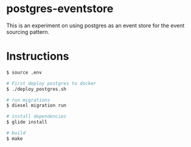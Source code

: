 # postgres-eventstore

This is an experiment on using postgres as an event store for the event sourcing pattern.

# Instructions
```bash
$ source .env

# First deploy postgres to docker
$ ./deploy_postgres.sh

# run migrations
$ diesel migration run

# install dependencies
$ glide install

# build
$ make
```
